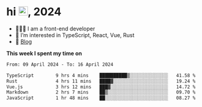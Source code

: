 <h1> hi <img src="https://raw.githubusercontent.com/blackcater/blackcater/main/images/Hi.gif" height="24" />, 2024 </h1>

- 🧑🏻‍💻 I am a front-end developer
- 👀 I’m interested in TypeScript, React, Vue, Rust
- 📝 [Blog](https://yixiaojiu-blog.netlify.app/)

**This week I spent my time on** 

<!--START_SECTION:waka-->

```txt
From: 09 April 2024 - To: 16 April 2024

TypeScript        9 hrs 4 mins    ██████████▒░░░░░░░░░░░░░░   41.58 %
Rust              4 hrs 11 mins   ████▓░░░░░░░░░░░░░░░░░░░░   19.24 %
Vue.js            3 hrs 12 mins   ███▓░░░░░░░░░░░░░░░░░░░░░   14.72 %
Markdown          2 hrs 7 mins    ██▒░░░░░░░░░░░░░░░░░░░░░░   09.70 %
JavaScript        1 hr 48 mins    ██░░░░░░░░░░░░░░░░░░░░░░░   08.27 %
```

<!--END_SECTION:waka-->
